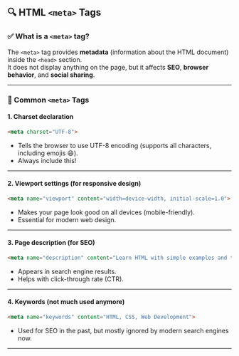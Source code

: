 ## 🔍 HTML `<meta>` Tags

### ✅ What is a `<meta>` tag?

The `<meta>` tag provides **metadata** (information about the HTML document) inside the `<head>` section.  
It does not display anything on the page, but it affects **SEO**, **browser behavior**, and **social sharing**.

---

### 🧱 Common `<meta>` Tags

#### 1. Charset declaration

```html
<meta charset="UTF-8">
```

- Tells the browser to use UTF-8 encoding (supports all characters, including emojis 😄).
- Always include this!

---

#### 2. Viewport settings (for responsive design)

```html
<meta name="viewport" content="width=device-width, initial-scale=1.0">
```

- Makes your page look good on all devices (mobile-friendly).
- Essential for modern web design.

---

#### 3. Page description (for SEO)

```html
<meta name="description" content="Learn HTML with simple examples and tips.">
```

- Appears in search engine results.
- Helps with click-through rate (CTR).

---

#### 4. Keywords (not much used anymore)

```html
<meta name="keywords" content="HTML, CSS, Web Development">
```

- Used for SEO in the past, but mostly ignored by modern search engines now.

---
